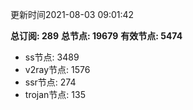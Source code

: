更新时间2021-08-03 09:01:42

**总订阅: 289**
**总节点: 19679**
**有效节点: 5474**
- ss节点: 3489
- v2ray节点: 1576
- ssr节点: 274
- trojan节点: 135
